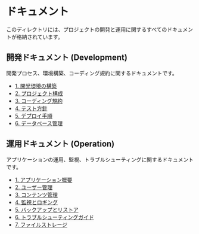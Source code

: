 # ドキュメント

このディレクトリには、プロジェクトの開発と運用に関するすべてのドキュメントが格納されています。

## 開発ドキュメント (Development)

開発プロセス、環境構築、コーディング規約に関するドキュメントです。

-   [1. 開発環境の構築](./development/01-environment-setup.md)
-   [2. プロジェクト構成](./development/02-project-structure.md)
-   [3. コーディング規約](./development/03-coding-conventions.md)
-   [4. テスト方針](./development/04-testing-strategy.md)
-   [5. デプロイ手順](./development/05-deployment.md)
-   [6. データベース管理](./development/06-database-management.md)

## 運用ドキュメント (Operation)

アプリケーションの運用、監視、トラブルシューティングに関するドキュメントです。

-   [1. アプリケーション概要](./operation/01-application-overview.md)
-   [2. ユーザー管理](./operation/02-user-management.md)
-   [3. コンテンツ管理](./operation/03-content-management.md)
-   [4. 監視とロギング](./operation/04-monitoring-and-logging.md)
-   [5. バックアップとリストア](./operation/05-backup-and-restore.md)
-   [6. トラブルシューティングガイド](./operation/06-troubleshooting-guide.md)
-   [7. ファイルストレージ](./operation/07-file-storage.md)
